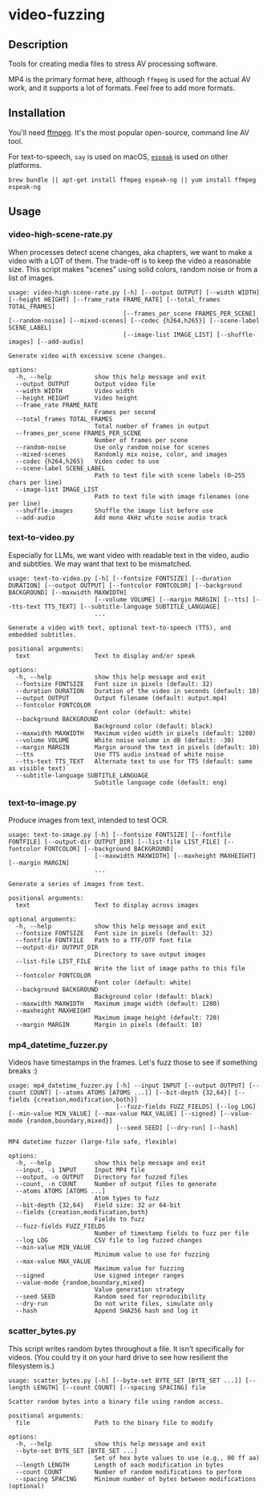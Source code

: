 # video-fuzzing

## Description
Tools for creating media files to stress AV processing software.

MP4 is the primary format here, although `ffmpeg` is used for the actual AV work, and it supports a lot of formats. Feel
free to add more formats.

## Installation

You'll need [ffmpeg](https://ffmpeg.org). It's the most popular open-source, command line AV tool.

For text-to-speech, `say` is used on macOS, [`espeak`](https://github.com/espeak-ng/espeak-ng/) is used on other platforms.

```shell
brew bundle || apt-get install ffmpeg espeak-ng || yum install ffmpeg espeak-ng
```

## Usage

### video-high-scene-rate.py

When processes detect scene changes, aka chapters, we want to make a video with a LOT of them. The trade-off is to
keep the video a reasonable size. This script makes "scenes" using solid colors, random noise or from a list of images.

```commandline
usage: video-high-scene-rate.py [-h] [--output OUTPUT] [--width WIDTH] [--height HEIGHT] [--frame_rate FRAME_RATE] [--total_frames TOTAL_FRAMES]
                                [--frames_per_scene FRAMES_PER_SCENE] [--random-noise] [--mixed-scenes] [--codec {h264,h265}] [--scene-label SCENE_LABEL]
                                [--image-list IMAGE_LIST] [--shuffle-images] [--add-audio]

Generate video with excessive scene changes.

options:
  -h, --help            show this help message and exit
  --output OUTPUT       Output video file
  --width WIDTH         Video width
  --height HEIGHT       Video height
  --frame_rate FRAME_RATE
                        Frames per second
  --total_frames TOTAL_FRAMES
                        Total number of frames in output
  --frames_per_scene FRAMES_PER_SCENE
                        Number of frames per scene
  --random-noise        Use only random noise for scenes
  --mixed-scenes        Randomly mix noise, color, and images
  --codec {h264,h265}   Video codec to use
  --scene-label SCENE_LABEL
                        Path to text file with scene labels (0–255 chars per line)
  --image-list IMAGE_LIST
                        Path to text file with image filenames (one per line)
  --shuffle-images      Shuffle the image list before use
  --add-audio           Add mono 4kHz white noise audio track
```

### text-to-video.py

Especially for LLMs, we want video with readable text in the video, audio and subtitles. We may want that text
to be mismatched.

```commandline
usage: text-to-video.py [-h] [--fontsize FONTSIZE] [--duration DURATION] [--output OUTPUT] [--fontcolor FONTCOLOR] [--background BACKGROUND] [--maxwidth MAXWIDTH]
                        [--volume VOLUME] [--margin MARGIN] [--tts] [--tts-text TTS_TEXT] [--subtitle-language SUBTITLE_LANGUAGE]
                        ...

Generate a video with text, optional text-to-speech (TTS), and embedded subtitles.

positional arguments:
  text                  Text to display and/or speak

options:
  -h, --help            show this help message and exit
  --fontsize FONTSIZE   Font size in pixels (default: 32)
  --duration DURATION   Duration of the video in seconds (default: 10)
  --output OUTPUT       Output filename (default: output.mp4)
  --fontcolor FONTCOLOR
                        Font color (default: white)
  --background BACKGROUND
                        Background color (default: black)
  --maxwidth MAXWIDTH   Maximum video width in pixels (default: 1280)
  --volume VOLUME       White noise volume in dB (default: -30)
  --margin MARGIN       Margin around the text in pixels (default: 10)
  --tts                 Use TTS audio instead of white noise
  --tts-text TTS_TEXT   Alternate text to use for TTS (default: same as visible text)
  --subtitle-language SUBTITLE_LANGUAGE
                        Subtitle language code (default: eng)
```

### text-to-image.py

Produce images from text, intended to test OCR.

```commandline
usage: text-to-image.py [-h] [--fontsize FONTSIZE] [--fontfile FONTFILE] [--output-dir OUTPUT_DIR] [--list-file LIST_FILE] [--fontcolor FONTCOLOR] [--background BACKGROUND]
                        [--maxwidth MAXWIDTH] [--maxheight MAXHEIGHT] [--margin MARGIN]
                        ...

Generate a series of images from text.

positional arguments:
  text                  Text to display across images

optional arguments:
  -h, --help            show this help message and exit
  --fontsize FONTSIZE   Font size in pixels (default: 32)
  --fontfile FONTFILE   Path to a TTF/OTF font file
  --output-dir OUTPUT_DIR
                        Directory to save output images
  --list-file LIST_FILE
                        Write the list of image paths to this file
  --fontcolor FONTCOLOR
                        Font color (default: white)
  --background BACKGROUND
                        Background color (default: black)
  --maxwidth MAXWIDTH   Maximum image width (default: 1280)
  --maxheight MAXHEIGHT
                        Maximum image height (default: 720)
  --margin MARGIN       Margin in pixels (default: 10)
```

### mp4_datetime_fuzzer.py

Videos have timestamps in the frames. Let's fuzz those to see if something breaks :)

```commandline
usage: mp4_datetime_fuzzer.py [-h] --input INPUT [--output OUTPUT] [--count COUNT] [--atoms ATOMS [ATOMS ...]] [--bit-depth {32,64}] [--fields {creation,modification,both}]
                              [--fuzz-fields FUZZ_FIELDS] [--log LOG] [--min-value MIN_VALUE] [--max-value MAX_VALUE] [--signed] [--value-mode {random,boundary,mixed}]
                              [--seed SEED] [--dry-run] [--hash]

MP4 datetime fuzzer (large-file safe, flexible)

options:
  -h, --help            show this help message and exit
  --input, -i INPUT     Input MP4 file
  --output, -o OUTPUT   Directory for fuzzed files
  --count, -n COUNT     Number of output files to generate
  --atoms ATOMS [ATOMS ...]
                        Atom types to fuzz
  --bit-depth {32,64}   Field size: 32 or 64-bit
  --fields {creation,modification,both}
                        Fields to fuzz
  --fuzz-fields FUZZ_FIELDS
                        Number of timestamp fields to fuzz per file
  --log LOG             CSV file to log fuzzed changes
  --min-value MIN_VALUE
                        Minimum value to use for fuzzing
  --max-value MAX_VALUE
                        Maximum value for fuzzing
  --signed              Use signed integer ranges
  --value-mode {random,boundary,mixed}
                        Value generation strategy
  --seed SEED           Random seed for reproducibility
  --dry-run             Do not write files, simulate only
  --hash                Append SHA256 hash and log it
```

### scatter_bytes.py

This script writes random bytes throughout a file. It isn't specifically for videos. (You could try it on your hard drive to see how resilient the filesystem is.)

```commandline
usage: scatter_bytes.py [-h] [--byte-set BYTE_SET [BYTE_SET ...]] [--length LENGTH] [--count COUNT] [--spacing SPACING] file

Scatter random bytes into a binary file using random access.

positional arguments:
  file                  Path to the binary file to modify

options:
  -h, --help            show this help message and exit
  --byte-set BYTE_SET [BYTE_SET ...]
                        Set of hex byte values to use (e.g., 00 ff aa)
  --length LENGTH       Length of each modification in bytes
  --count COUNT         Number of random modifications to perform
  --spacing SPACING     Minimum number of bytes between modifications (optional)
```
